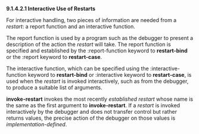 **9.1.4.2.1 Interactive Use of Restarts** 

For interactive handling, two pieces of information are needed from a *restart*: a report function and an interactive function. 

The report function is used by a program such as the debugger to present a description of the action the *restart* will take. The report function is specified and established by the :report-function keyword to **restart-bind** or the :report keyword to **restart-case**. 

The interactive function, which can be specified using the :interactive-function keyword to **restart-bind** or :interactive keyword to **restart-case**, is used when the *restart* is invoked interactively, such as from the debugger, to produce a suitable list of arguments. 

**invoke-restart** invokes the most recently *established restart* whose name is the same as the first argument to **invoke-restart**. If a *restart* is invoked interactively by the debugger and does not transfer control but rather returns values, the precise action of the debugger on those values is *implementation-defined*. 

